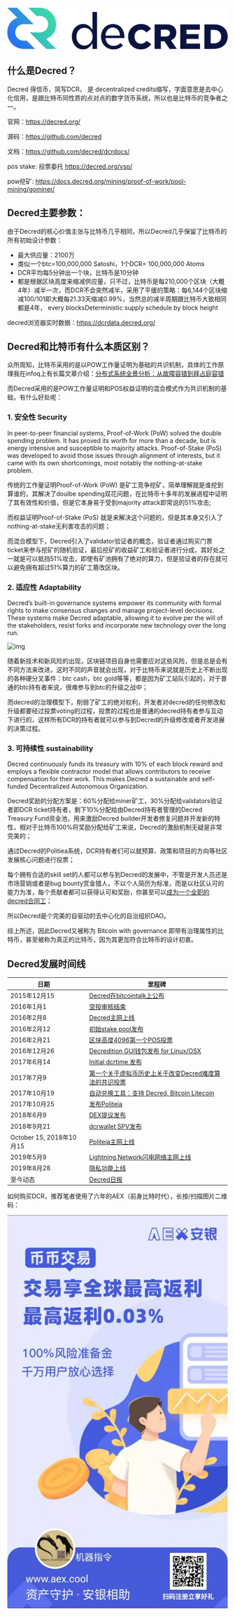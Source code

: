 ![](/docs/docs_image/blockchain/ecosystem/decred_logo.jpg)

## 什么是Decred？

Decred 得信币，简写DCR， 是 decentralized credits缩写，字面意思是去中心化信用，是跟比特币同性质的点对点的数字货币系统，所以也是比特币的竞争者之一。



官网：https://decred.org/

源码：https://github.com/decred

文档：https://github.com/decred/dcrdocs/

pos stake: 投票委托 https://decred.org/vsp/

pow挖矿: https://docs.decred.org/mining/proof-of-work/pool-mining/gominer/

## Decred主要参数：

由于Decred的核心价值主张与比特币几乎相同，所以Decred几乎保留了比特币的所有初始设计参数：

- 最大供应量：2100万
- 类似一个btc=100,000,000 Satoshi，1个DCR= 100,000,000 Atoms 
- DCR平均每5分钟出一个块，比特币是10分钟
- 都是根据区块高度来缩减供应量，只不过，比特币是每210,000个区块（大概4年）减半一次，而DCR不会突然减半，采用了平缓的策略：每6,144个区块缩减100/101即大概每21.33天缩减0.99%，当然总的减半周期跟比特币大致相同都是4年， every  blocksDeterministic supply schedule by block height

decred浏览器实时数据：https://dcrdata.decred.org/

## Decred和比特币有什么本质区别？

众所周知，比特币采用的是以POW工作量证明为基础的共识机制，具体的工作原理我在infoq上有长篇文章介绍：[分布式系统全景分析：从故障容错到拜占庭容错](https://www.infoq.cn/article/ihxufskmuc3ptlfyrryk)

而Decred采用的是POW工作量证明和POS权益证明的混合模式作为共识机制的基础，有什么好处呢：

### 1. 安全性 Security

In peer-to-peer financial systems, Proof-of-Work (PoW) solved the double spending problem. It has proved its worth for more than a decade, but is energy intensive and susceptible to majority attacks. Proof-of-Stake (PoS) was developed to avoid those issues through alignment of interests, but it came with its own shortcomings, most notably the nothing-at-stake problem.

传统的工作量证明Proof-of-Work (PoW) 是矿工竞争挖矿，简单理解就是谁挖到算谁的，其解决了doulbe spending双花问题，在比特币十多年的发展进程中证明了其有效性和价值，但是它本身易于受到majority attack即常说的51%攻击;

而权益证明Proof-of-Stake (PoS) 就是来解决这个问题的，但是其本身又引入了nothing-at-stake无利害攻击的问题；

而混合模型下，Decred引入了validator验证者的概念，验证者通过购买门票ticket来参与挖矿的随机验证，最后挖矿的收益矿工和验证者进行分成，其好处之一就是可以抵挡51%攻击，即使有矿池拥有了绝对的算力，但是验证者的存在就可以避免拥有超过51%算力的矿工篡改区块。

### 2. 适应性 Adaptability

Decred’s built-in governance systems empower its community with formal rights to make consensus changes and manage project-level decisions. These systems make Decred adaptable, allowing it to evolve per the will of the stakeholders, resist forks and incorporate new technology over the long run.

![img](https://decred.org/images/adaptability_politeia-the-proposal-system.png)

随着新技术和新风险的出现，区块链项目自身也需要应对这些风险，但是总是会有不同方法来改进，这时不同的声音就会出现，对于比特币来说就是历史上不断出现的各种硬分叉事件：btc cash，btc gold等等，都是因为矿工站队引起的，对于普通的btc持有者来说，很难参与到btc的升级之战中；

而decred的治理模型下，削弱了矿工的绝对权利，开发者对decred的任何修改和升级都要经过投票voting的过程，投票的过程也是普通的decred持有者参与互动下进行的，这样所有DCR的持有者就可以参与到Decred的升级修改或者开发进展的决策过程。

### 3. 可持续性 sustainability

Decred continuously funds its treasury with 10% of each block reward and employs a flexible contractor model that allows contributors to receive compensation for their work. This makes Decred a sustainable and self-funded Decentralized Autonomous Organization.

Decred奖励的分配方案是：60%分配给miner矿工，30%分配给validators验证者即DCR ticket持有者，剩下10%分配给由Decred持有者管理的Decred Treasury Fund资金池，用来激励Decred builder开发者修复问题并开发新的特性，相对于比特币100%将奖励分配给矿工来说，Decred的激励机制无疑是非常完美的；

通过Decred的Politiea系统，DCR持有者们可以就预算、政策和项目的方向等社区发展核心问题进行投票；

每个拥有合适的skill set的人都可以参与到Decred的发展中，不管是开发人员还是市场营销或者是bug bounty赏金猎人，不以个人简历为标准，而是以社区认可的能力为准，每个贡献者都可以获得认可和奖励，你甚至可以[成为一个全职的decred合同工](https://docs.decred.org/contributing/overview/)；

所以Decred是个完美的自驱动的去中心化的自治组织DAO。



综上所述，因此Decred又被称为 Bitcoin with governance 即带有治理属性的比特币，甚至被称为真正的比特币，因为其更加符合比特币的设计初衷。



## Decred发展时间线

| 日期                     |      | 里程碑                                                       |
| ------------------------ | ---- | ------------------------------------------------------------ |
| 2015年12月15             |      | [Decred在bitcointalk上公布](https://bitcointalk.org/index.php?topic=1290358.0) |
| 2016年1月1               |      | [空投审核结束](https://forum.decred.org/threads/airdrop-rundown.313/) |
| 2016年2月8               |      | [Decred主网上线](https://explorer.dcrdata.org/block/298e5cc3d985bfe7f81dc135f360abe089edd4396b86d2de66b0cef42b21d980) |
| 2016年2月12              |      | [初始stake pool发布](https://forum.decred.org/threads/testnet-stake-pool-is-live.626/) |
| 2016年2月21              |      | [区块高度4096第一个POS投票](https://explorer.dcrdata.org/block/00000000000013722f8e5a8af9cf55492e9237e77d29da98695e65fd13033625) |
| 2016年12月26             |      | [Decredition GUI钱包发布 for Linux/OSX](https://forum.decred.org/threads/dd-20-v0-7-0-12-26-16.4702/#post-23300) |
| 2017年6月14              |      | [Initial dcrtime 发布](https://blog.decred.org/2017/06/14/dcrtime-Blockchain-based-Timestamps/) |
| 2017年7月9               |      | [第一个关于虚拟币历史上关于改变Decred难度算法的共识投票](https://blog.decred.org/2017/04/03/A-New-Ticket-Price-Algorithm/) |
| 2017年10月19             |      | [自动兑换工具：支持 Decred, Bitcoin  Litecoin](https://blog.decred.org/2017/09/20/On-Chain-Atomic-Swaps/) |
| 2017年10月25             |      | [发布Politeia](https://blog.decred.org/2017/10/25/Politeia-Proposals-in-a-Timestamped-Filesystem/) |
| 2018年6月9               |      | [DEX提议发布](https://blog.decred.org/2018/06/05/A-New-Kind-of-DEX/) |
| 2018年9月21              |      | [dcrwallet SPV发布 ](https://github.com/decred/decred-binaries/releases/tag/v1.3.0) |
| October 15, 2018年10月15 |      | [Politeia主网上线](https://blog.decred.org/2018/10/15/Politeia-in-Production/) |
| 2019年5月9               |      | [Lightning Network闪电网络主网上线](https://github.com/decred/dcps/blob/master/dcp-0004/dcp-0004.mediawiki) |
| 2019年8月28              |      | [隐私功能上线](https://blog.decred.org/2019/08/28/Iterating-Privacy/) |
| 至今动态                 |      | [Decred日报](https://decred.org/press/)                      |



如何购买DCR，推荐笔者使用了六年的AEX（前身比特时代），长按/扫描图片二维码：

![](/docs/docs_image/blockchain/aex_2.png)

<disqus/>